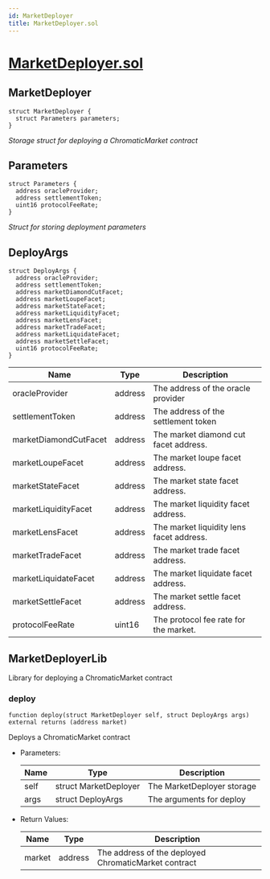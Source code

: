 ```yaml
---
id: MarketDeployer
title: MarketDeployer.sol
---
```

# [MarketDeployer.sol](https://github.com/chromatic-protocol/contracts/tree/main/contracts/core/libraries/deployer/MarketDeployer.sol)

## MarketDeployer

```solidity
struct MarketDeployer {
  struct Parameters parameters;
}
```

_Storage struct for deploying a ChromaticMarket contract_

## Parameters

```solidity
struct Parameters {
  address oracleProvider;
  address settlementToken;
  uint16 protocolFeeRate;
}
```

_Struct for storing deployment parameters_

## DeployArgs

```solidity
struct DeployArgs {
  address oracleProvider;
  address settlementToken;
  address marketDiamondCutFacet;
  address marketLoupeFacet;
  address marketStateFacet;
  address marketLiquidityFacet;
  address marketLensFacet;
  address marketTradeFacet;
  address marketLiquidateFacet;
  address marketSettleFacet;
  uint16 protocolFeeRate;
}
```

| Name | Type | Description |
| ---- | ---- | ----------- |
| oracleProvider | address | The address of the oracle provider |
| settlementToken | address | The address of the settlement token |
| marketDiamondCutFacet | address | The market diamond cut facet address. |
| marketLoupeFacet | address | The market loupe facet address. |
| marketStateFacet | address | The market state facet address. |
| marketLiquidityFacet | address | The market liquidity facet address. |
| marketLensFacet | address | The market liquidity lens facet address. |
| marketTradeFacet | address | The market trade facet address. |
| marketLiquidateFacet | address | The market liquidate facet address. |
| marketSettleFacet | address | The market settle facet address. |
| protocolFeeRate | uint16 | The protocol fee rate for the market. |

## MarketDeployerLib

Library for deploying a ChromaticMarket contract

### deploy

```solidity
function deploy(struct MarketDeployer self, struct DeployArgs args) external returns (address market)
```

Deploys a ChromaticMarket contract

- Parameters:

  | Name | Type | Description |
  | ---- | ---- | ----------- |
  | self | struct MarketDeployer | The MarketDeployer storage |
  | args | struct DeployArgs | The arguments for deploy |

- Return Values:

  | Name | Type | Description |
  | ---- | ---- | ----------- |
  | market | address | The address of the deployed ChromaticMarket contract |


